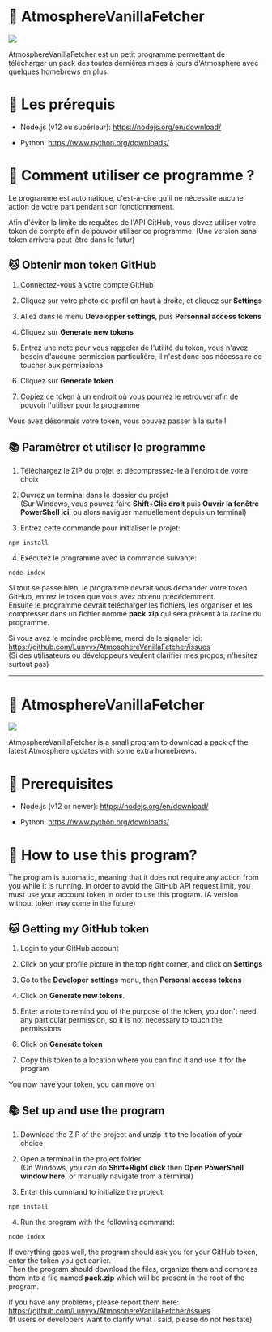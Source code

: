 ﻿# 🌌 AtmosphereVanillaFetcher
 
<img src="https://i.imgur.com/xwhZrTP.png">

AtmosphereVanillaFetcher est un petit programme permettant de télécharger un pack des toutes dernières mises à jours d'Atmosphere avec quelques homebrews en plus.

# 🔧 Les prérequis

- Node.js (v12 ou supérieur): https://nodejs.org/en/download/

- Python: https://www.python.org/downloads/

# 🤔 Comment utiliser ce programme ?

Le programme est automatique, c'est-à-dire qu'il ne nécessite aucune action de votre part pendant son fonctionnement.

Afin d'éviter la limite de requêtes de l'API GitHub, vous devez utiliser votre token de compte afin de pouvoir utiliser ce programme. (Une version sans token arrivera peut-être dans le futur) 

## 🐱 Obtenir mon token GitHub

1. Connectez-vous à votre compte GitHub

2. Cliquez sur votre photo de profil en haut à droite, et cliquez sur **Settings**

3. Allez dans le menu **Developper settings**, puis **Personnal access tokens**

4. Cliquez sur **Generate new tokens**

5. Entrez une note pour vous rappeler de l'utilité du token, vous n'avez besoin d'aucune permission particulière, il n'est donc pas nécessaire de toucher aux permissions

6. Cliquez sur **Generate token**

7. Copiez ce token à un endroit où vous pourrez le retrouver afin de pouvoir l'utiliser pour le programme

Vous avez désormais votre token, vous pouvez passer à la suite !

## 📚 Paramétrer et utiliser le programme

1. Téléchargez le ZIP du projet et décompressez-le à l'endroit de votre choix

2. Ouvrez un terminal dans le dossier du projet<br>
(Sur Windows, vous pouvez faire **Shift+Clic droit** puis **Ouvrir la fenêtre PowerShell ici**, ou alors naviguer manuellement depuis un terminal)

3. Entrez cette commande pour initialiser le projet:
```
npm install
```

4. Exécutez le programme avec la commande suivante:
```
node index
```
Si tout se passe bien, le programme devrait vous demander votre token GitHub, entrez le token que vous avez obtenu précédemment.<br>
Ensuite le programme devrait télécharger les fichiers, les organiser et les compresser dans un fichier nommé **pack.zip** qui sera présent à la racine du programme.

Si vous avez le moindre problème, merci de le signaler ici: https://github.com/Lunyyx/AtmosphereVanillaFetcher/issues<br>
(Si des utilisateurs ou développeurs veulent clarifier mes propos, n'hésitez surtout pas)

------------------------------

# 🌌 AtmosphereVanillaFetcher

<img src="https://i.imgur.com/xwhZrTP.png">

AtmosphereVanillaFetcher is a small program to download a pack of the latest Atmosphere updates with some extra homebrews.

# 🔧 Prerequisites

- Node.js (v12 or newer): https://nodejs.org/en/download/

- Python: https://www.python.org/downloads/

# 🤔 How to use this program?

The program is automatic, meaning that it does not require any action from you while it is running.
In order to avoid the GitHub API request limit, you must use your account token in order to use this program. (A version without token may come in the future) 

## 🐱 Getting my GitHub token

1. Login to your GitHub account

2. Click on your profile picture in the top right corner, and click on **Settings**

3. Go to the **Developer settings** menu, then **Personal access tokens**

4. Click on **Generate new tokens**.

5. Enter a note to remind you of the purpose of the token, you don't need any particular permission, so it is not necessary to touch the permissions

6. Click on **Generate token**

7. Copy this token to a location where you can find it and use it for the program

You now have your token, you can move on!

## 📚 Set up and use the program

1. Download the ZIP of the project and unzip it to the location of your choice

2. Open a terminal in the project folder<br>
(On Windows, you can do **Shift+Right click** then **Open PowerShell window here**, or manually navigate from a terminal)

3. Enter this command to initialize the project:
```
npm install
```

4. Run the program with the following command:
```
node index
```
If everything goes well, the program should ask you for your GitHub token, enter the token you got earlier.<br>
Then the program should download the files, organize them and compress them into a file named **pack.zip** which will be present in the root of the program.

If you have any problems, please report them here: https://github.com/Lunyyx/AtmosphereVanillaFetcher/issues<br>
(If users or developers want to clarify what I said, please do not hesitate)
